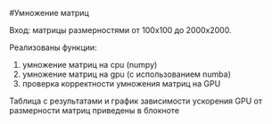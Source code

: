 #Умножение матриц

Вход: матрицы размерностями от 100х100 до 2000х2000.

Реализованы функции:
1) умножение матриц на cpu (numpy)
2) умножение матриц на gpu (с использованием numba)
3) проверка корректности умножения матриц на GPU

Таблица с результатами и график зависимости ускорения GPU от размерности матриц приведены в блокноте
